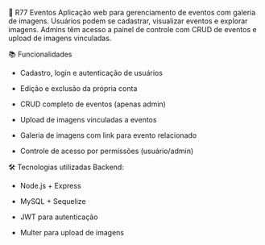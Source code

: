 🎉 R77 Eventos
Aplicação web para gerenciamento de eventos com galeria de imagens. Usuários podem se cadastrar, visualizar eventos e explorar imagens. Admins têm acesso a painel de controle com CRUD de eventos e upload de imagens vinculadas.

📚 Funcionalidades
- Cadastro, login e autenticação de usuários

- Edição e exclusão da própria conta

- CRUD completo de eventos (apenas admin)

- Upload de imagens vinculadas a eventos

- Galeria de imagens com link para evento relacionado

- Controle de acesso por permissões (usuário/admin)

🛠️ Tecnologias utilizadas
Backend:
- Node.js + Express

- MySQL + Sequelize

- JWT para autenticação

- Multer para upload de imagens

